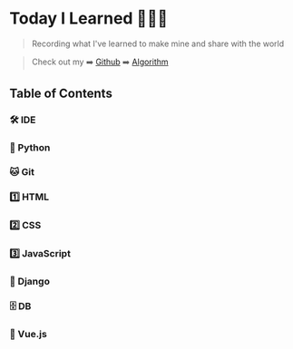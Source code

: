 # Today I Learned 👨🏻‍💻

> Recording what I've learned to make mine and share with the world

> Check out my ➡️ [Github](https://github.com/pyohamen) ➡️ [Algorithm](https://pyohamen.gitbook.io/algorithm/)

## Table of Contents

### 🛠 IDE

### 🐍 Python

### 🐱 Git

### 1️⃣ HTML

### 2️⃣ CSS

### 3️⃣ JavaScript

### 🔫 Django

### 🗄 DB

### 🎨 Vue.js

